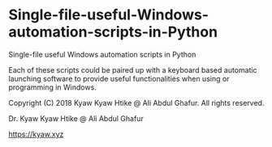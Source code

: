 # Single-file-useful-Windows-automation-scripts-in-Python
Single-file useful Windows automation scripts in Python

Each of these scripts could be paired up with a keyboard based automatic launching software to provide useful functionalities when using or programming in Windows.

Copyright (C) 2018 Kyaw Kyaw Htike @ Ali Abdul Ghafur. All rights reserved.

Dr. Kyaw Kyaw Htike @ Ali Abdul Ghafur

https://kyaw.xyz
